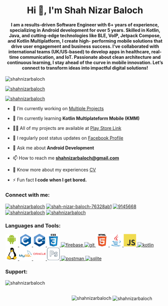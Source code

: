 <h1 align="center">Hi 👋, I'm Shah Nizar Baloch</h1>
<h4 align="center">I am a results-driven Software Engineer with 6+ years of experience, specializing in Android development for over 5 years. Skilled in Kotlin, Java, and cutting-edge technologies like BLE, VoIP, Jetpack Compose, and Kotlin Multiplatform, I create high- performing mobile solutions that drive user engagement and business success.
I’ve collaborated with international teams (UK/US-based) to develop apps in healthcare, real-time communication, and IoT. Passionate about clean architecture and continuous learning, I stay ahead of the curve in mobile innovation. Let’s connect to transform ideas into impactful digital solutions!<br></h4>

<p align="left"> <img src="https://komarev.com/ghpvc/?username=shahnizarbaloch&label=Profile%20views&color=0e75b6&style=flat" alt="shahnizarbaloch" /> </p>

<p align="left"> <a href="https://github.com/ryo-ma/github-profile-trophy"><img src="https://github-profile-trophy.vercel.app/?username=shahnizarbaloch" alt="shahnizarbaloch" /></a> </p>

<p align="left"> <a href="https://twitter.com/shahnizarbaloch" target="blank"><img src="https://img.shields.io/twitter/follow/shahnizarbaloch?logo=twitter&style=for-the-badge" alt="shahnizarbaloch" /></a> </p>

- 🔭 I’m currently working on [Multiple Projects](https://play.google.com/store/apps/dev?id=8205269088529653682)

- 🌱 I’m currently learning **Kotlin Multiplateform Mobile (KMM)**

- 👨‍💻 All of my projects are available at [Play Store Link](https://play.google.com/store/apps/dev?id=8205269088529653682)

- 📝 I regularly post status updates on [Facebook Profile](facebook.com/shahnizarbaloch/)

- 💬 Ask me about **Android Development**

- 📫 How to reach me **shahnizarbaloch@gmail.com**

- 📄 Know more about my experiences [CV](https://drive.google.com/file/d/13aLng4AhZxKuuj5TchR555cEMbz9pDCA/view)

- ⚡ Fun fact **I code when I get bored.**

<h3 align="left">Connect with me:</h3>
<p align="left">
<a href="https://twitter.com/shahnizarbaloch" target="blank"><img align="center" src="https://raw.githubusercontent.com/rahuldkjain/github-profile-readme-generator/master/src/images/icons/Social/twitter.svg" alt="shahnizarbaloch" height="30" width="40" /></a>
<a href="https://linkedin.com/in/shahnizarbaloch" target="blank"><img align="center" src="https://raw.githubusercontent.com/rahuldkjain/github-profile-readme-generator/master/src/images/icons/Social/linked-in-alt.svg" alt="shah-nizar-baloch-76328ab1" height="30" width="40" /></a>
<a href="https://stackoverflow.com/users/9145668" target="blank"><img align="center" src="https://raw.githubusercontent.com/rahuldkjain/github-profile-readme-generator/master/src/images/icons/Social/stack-overflow.svg" alt="9145668" height="30" width="40" /></a>
<a href="https://fb.com/shahnizarbaloch" target="blank"><img align="center" src="https://raw.githubusercontent.com/rahuldkjain/github-profile-readme-generator/master/src/images/icons/Social/facebook.svg" alt="shahnizarbaloch" height="30" width="40" /></a>
<a href="https://instagram.com/shahnizarbaloch" target="blank"><img align="center" src="https://raw.githubusercontent.com/rahuldkjain/github-profile-readme-generator/master/src/images/icons/Social/instagram.svg" alt="shahnizarbaloch" height="30" width="40" /></a>
</p>

<h3 align="left">Languages and Tools:</h3>
<p align="left"> <a href="https://developer.android.com" target="_blank" rel="noreferrer"> <img src="https://raw.githubusercontent.com/devicons/devicon/master/icons/android/android-original-wordmark.svg" alt="android" width="40" height="40"/> </a> <a href="https://www.cprogramming.com/" target="_blank" rel="noreferrer"> <img src="https://raw.githubusercontent.com/devicons/devicon/master/icons/c/c-original.svg" alt="c" width="40" height="40"/> </a> <a href="https://www.w3schools.com/cpp/" target="_blank" rel="noreferrer"> <img src="https://raw.githubusercontent.com/devicons/devicon/master/icons/cplusplus/cplusplus-original.svg" alt="cplusplus" width="40" height="40"/> </a> <a href="https://www.w3schools.com/css/" target="_blank" rel="noreferrer"> <img src="https://raw.githubusercontent.com/devicons/devicon/master/icons/css3/css3-original-wordmark.svg" alt="css3" width="40" height="40"/> </a> <a href="https://firebase.google.com/" target="_blank" rel="noreferrer"> <img src="https://www.vectorlogo.zone/logos/firebase/firebase-icon.svg" alt="firebase" width="40" height="40"/> </a> <a href="https://git-scm.com/" target="_blank" rel="noreferrer"> <img src="https://www.vectorlogo.zone/logos/git-scm/git-scm-icon.svg" alt="git" width="40" height="40"/> </a> <a href="https://www.w3.org/html/" target="_blank" rel="noreferrer"> <img src="https://raw.githubusercontent.com/devicons/devicon/master/icons/html5/html5-original-wordmark.svg" alt="html5" width="40" height="40"/> </a> <a href="https://www.java.com" target="_blank" rel="noreferrer"> <img src="https://raw.githubusercontent.com/devicons/devicon/master/icons/java/java-original.svg" alt="java" width="40" height="40"/> </a> <a href="https://developer.mozilla.org/en-US/docs/Web/JavaScript" target="_blank" rel="noreferrer"> <img src="https://raw.githubusercontent.com/devicons/devicon/master/icons/javascript/javascript-original.svg" alt="javascript" width="40" height="40"/> </a> <a href="https://kotlinlang.org" target="_blank" rel="noreferrer"> <img src="https://www.vectorlogo.zone/logos/kotlinlang/kotlinlang-icon.svg" alt="kotlin" width="40" height="40"/> </a> <a href="https://www.linux.org/" target="_blank" rel="noreferrer"> <img src="https://raw.githubusercontent.com/devicons/devicon/master/icons/linux/linux-original.svg" alt="linux" width="40" height="40"/> </a> <a href="https://www.mysql.com/" target="_blank" rel="noreferrer"> <img src="https://raw.githubusercontent.com/devicons/devicon/master/icons/mysql/mysql-original-wordmark.svg" alt="mysql" width="40" height="40"/> </a> <a href="https://www.oracle.com/" target="_blank" rel="noreferrer"> <img src="https://raw.githubusercontent.com/devicons/devicon/master/icons/oracle/oracle-original.svg" alt="oracle" width="40" height="40"/> </a> <a href="https://www.photoshop.com/en" target="_blank" rel="noreferrer"> <img src="https://raw.githubusercontent.com/devicons/devicon/master/icons/photoshop/photoshop-line.svg" alt="photoshop" width="40" height="40"/> </a> <a href="https://postman.com" target="_blank" rel="noreferrer"> <img src="https://www.vectorlogo.zone/logos/getpostman/getpostman-icon.svg" alt="postman" width="40" height="40"/> </a> <a href="https://www.sqlite.org/" target="_blank" rel="noreferrer"> <img src="https://www.vectorlogo.zone/logos/sqlite/sqlite-icon.svg" alt="sqlite" width="40" height="40"/> </a> </p>

<h3 align="left">Support:</h3>
<p><a href="https://www.buymeacoffee.com/shahnizarbaloch"> <img align="left" src="https://cdn.buymeacoffee.com/buttons/v2/default-yellow.png" height="50" width="210" alt="shahnizarbaloch" /></a></p><br><br>

<p><img align="left" src="https://github-readme-stats.vercel.app/api/top-langs?username=shahnizarbaloch&show_icons=true&locale=en&layout=compact" alt="shahnizarbaloch" /></p>

<p>&nbsp;<img align="center" src="https://github-readme-stats.vercel.app/api?username=shahnizarbaloch&show_icons=true&locale=en" alt="shahnizarbaloch" /></p>

